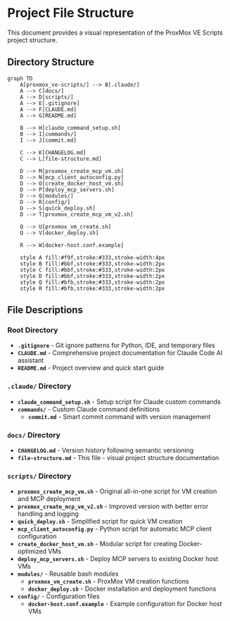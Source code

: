# Project File Structure

This document provides a visual representation of the ProxMox VE Scripts project structure.

## Directory Structure

```mermaid
graph TD
    A[proxmox_ve-scripts/] --> B[.claude/]
    A --> C[docs/]
    A --> D[scripts/]
    A --> E[.gitignore]
    A --> F[CLAUDE.md]
    A --> G[README.md]

    B --> H[claude_command_setup.sh]
    B --> I[commands/]
    I --> J[commit.md]

    C --> K[CHANGELOG.md]
    C --> L[file-structure.md]

    D --> M[proxmox_create_mcp_vm.sh]
    D --> N[mcp_client_autoconfig.py]
    D --> O[create_docker_host_vm.sh]
    D --> P[deploy_mcp_servers.sh]
    D --> Q[modules/]
    D --> R[config/]
    D --> S[quick_deploy.sh]
    D --> T[proxmox_create_mcp_vm_v2.sh]

    Q --> U[proxmox_vm_create.sh]
    Q --> V[docker_deploy.sh]

    R --> W[docker-host.conf.example]

    style A fill:#f9f,stroke:#333,stroke-width:4px
    style B fill:#bbf,stroke:#333,stroke-width:2px
    style C fill:#bbf,stroke:#333,stroke-width:2px
    style D fill:#bbf,stroke:#333,stroke-width:2px
    style Q fill:#bfb,stroke:#333,stroke-width:2px
    style R fill:#bfb,stroke:#333,stroke-width:2px
```

## File Descriptions

### Root Directory

- **`.gitignore`** - Git ignore patterns for Python, IDE, and temporary files
- **`CLAUDE.md`** - Comprehensive project documentation for Claude Code AI assistant
- **`README.md`** - Project overview and quick start guide

### `.claude/` Directory

- **`claude_command_setup.sh`** - Setup script for Claude custom commands
- **`commands/`** - Custom Claude command definitions
  - **`commit.md`** - Smart commit command with version management

### `docs/` Directory

- **`CHANGELOG.md`** - Version history following semantic versioning
- **`file-structure.md`** - This file - visual project structure documentation

### `scripts/` Directory

- **`proxmox_create_mcp_vm.sh`** - Original all-in-one script for VM creation and MCP deployment
- **`proxmox_create_mcp_vm_v2.sh`** - Improved version with better error handling and logging
- **`quick_deploy.sh`** - Simplified script for quick VM creation
- **`mcp_client_autoconfig.py`** - Python script for automatic MCP client configuration
- **`create_docker_host_vm.sh`** - Modular script for creating Docker-optimized VMs
- **`deploy_mcp_servers.sh`** - Deploy MCP servers to existing Docker host VMs
- **`modules/`** - Reusable bash modules
  - **`proxmox_vm_create.sh`** - ProxMox VM creation functions
  - **`docker_deploy.sh`** - Docker installation and deployment functions
- **`config/`** - Configuration files
  - **`docker-host.conf.example`** - Example configuration for Docker host VMs
